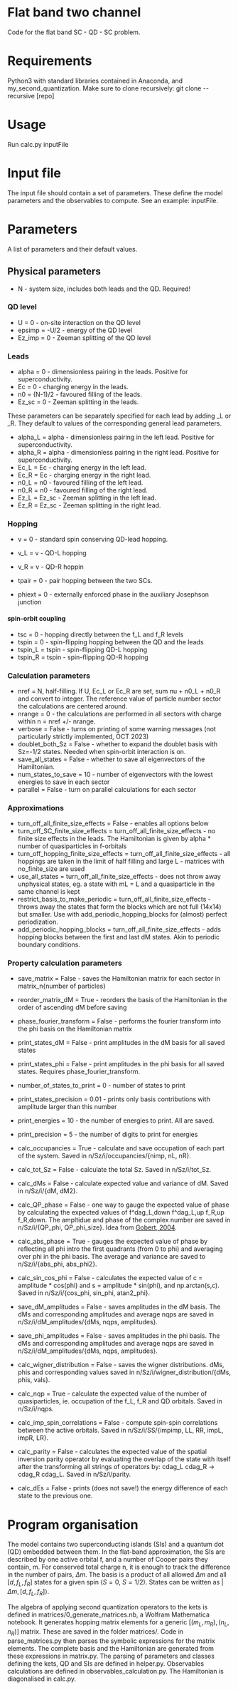 # Flat band two channel
Code for the flat band SC - QD - SC problem.

# Requirements
Python3 with standard libraries contained in Anaconda, and my_second_quantization.
Make sure to clone recursively: git clone --recursive [repo]

# Usage
Run calc.py inputFile 

# Input file
The input file should contain a set of parameters. These define the model parameters and the observables to compute.
See an example: inputFile.

# Parameters 
A list of parameters and their default values.

## Physical parameters

* N - system size, includes both leads and the QD. Required!

### QD level
* U = 0 - on-site interaction on the QD level
* epsimp = -U/2 - energy of the QD level
* Ez_imp = 0 - Zeeman splitting of the QD level

### Leads
* alpha = 0 - dimensionless pairing in the leads. Positive for superconductivity.
* Ec = 0 - charging energy in the leads.
* n0 = (N-1)/2 - favoured filling of the leads.
* Ez_sc = 0 - Zeeman splitting in the leads.

These parameters can be separately specified for each lead by adding _L or _R. They default to values of the corresponding general lead parameters.
* alpha_L = alpha - dimensionless pairing in the left lead. Positive for superconductivity.
* alpha_R = alpha - dimensionless pairing in the right lead. Positive for superconductivity.
* Ec_L = Ec - charging energy in the left lead.
* Ec_R = Ec - charging energy in the right lead.
* n0_L = n0 - favoured filling of the left lead.
* n0_R = n0 - favoured filling of the right lead.
* Ez_L = Ez_sc - Zeeman splitting in the left lead.
* Ez_R = Ez_sc - Zeeman splitting in the right lead.

### Hopping

* v = 0 - standard spin conserving QD-lead hopping.
* v_L = v - QD-L hopping
* v_R = v - QD-R hoppin

* tpair = 0 - pair hopping between the two SCs.
* phiext = 0 - externally enforced phase in the auxiliary Josephson junction

#### spin-orbit coupling
* tsc = 0 - hopping directly between the f_L and f_R levels
* tspin = 0 - spin-flipping hopping between the QD and the leads
* tspin_L = tspin - spin-flipping QD-L hopping
* tspin_R = tspin - spin-flipping QD-R hopping

### Calculation parameters
* nref = N, half-filling. If U, Ec_L or Ec_R are set, sum nu + n0_L + n0_R and convert to integer. The reference value of particle number sector the calculations are centered around.
* nrange = 0 - the calculations are performed in all sectors with charge within n = nref +/- nrange.
* verbose = False - turns on printing of some warning messages (not particularly strictly implemented, OCT 2023)
* doublet_both_Sz = False - whether to expand the doublet basis with Sz=-1/2 states. Needed when spin-orbit interaction is on.
* save_all_states = False - whether to save all eigenvectors of the Hamiltonian.
* num_states_to_save = 10 - number of eigenvectors with the lowest energies to save in each sector
* parallel = False - turn on parallel calculations for each sector

### Approximations
* turn_off_all_finite_size_effects = False - enables all options below
* turn_off_SC_finite_size_effects = turn_off_all_finite_size_effects - no finite size effects in the leads. The Hamiltonian is given by alpha * number of quasiparticles in f-orbitals
* turn_off_hopping_finite_size_effects = turn_off_all_finite_size_effects - all hoppings are taken in the limit of half filling and large L - matrices with no_finite_size are used
* use_all_states = turn_off_all_finite_size_effects - does not throw away unphysical states, eg. a state with mL = L and a quasiparticle in the same channel is kept
* restrict_basis_to_make_periodic = turn_off_all_finite_size_effects - throws away the states that form the blocks which are not full (14x14) but smaller. Use with add_periodic_hopping_blocks for (almost) perfect periodization.
* add_periodic_hopping_blocks = turn_off_all_finite_size_effects - adds hopping blocks between the first and last dM states. Akin to periodic boundary conditions.

### Property calculation parameters

* save_matrix = False - saves the Hamiltonian matrix for each sector in matrix_n{number of particles}
* reorder_matrix_dM = True - reorders the basis of the Hamiltonian in the order of ascending dM before saving
* phase_fourier_transform = False - performs the fourier transform into the phi basis on the Hamiltonian matrix

* print_states_dM = False - print amplitudes in the dM basis for all saved states
* print_states_phi = False - print amplitudes in the phi basis for all saved states. Requires phase_fourier_transform.
* number_of_states_to_print = 0 - number of states to print
* print_states_precision = 0.01 - prints only basis contributions with amplitude larger than this number

* print_energies = 10 - the number of energies to print. All are saved.
* print_precision = 5 - the number of digits to print for energies

* calc_occupancies = True - calculate and save occupation of each part of the system. Saved in n/Sz/i/occupancies/{nimp, nL, nR}.
* calc_tot_Sz = False - calculate the total Sz. Saved in n/Sz/i/tot_Sz.
* calc_dMs = False - calculate expected value and variance of dM. Saved in n/Sz/i/{dM, dM2}.
* calc_QP_phase = False - one way to gauge the expected value of phase by calculating the expected values of f^dag_L,down f^dag_L,up f_R,up f_R,down. The ampltidue and phase of the complex number are saved in n/Sz/i/{QP_phi, QP_phi_size}. Idea from [Gobert, 2004](10.1140/epjb/e2004-00145-6).
* calc_abs_phase = True - gauges the expected value of phase by reflecting all phi intro the first quadrants (from 0 to phi) and averaging over phi in the phi basis. The average and variance are saved to n/Sz/i/{abs_phi, abs_phi2}.
* calc_sin_cos_phi = False - calculates the expected value of c = amplitude * cos(phi) and s = amplitude * sin(phi), and np.arctan(s,c). Saved in n/Sz/i/{cos_phi, sin_phi, atan2_phi}.
* save_dM_amplitudes = False - saves amplitudes in the dM basis. The dMs and corresponding amplitudes and average nqps are saved in n/Sz/i/dM_amplitudes/{dMs, nqps, amplitudes}.
* save_phi_amplitudes = False - saves amplitudes in the phi basis. The dMs and corresponding amplitudes and average nqps are saved in n/Sz/i/dM_amplitudes/{dMs, nqps, amplitudes}.
* calc_wigner_distribution = False - saves the wigner distributions. dMs, phis and corresponding values saved in n/Sz/i/wigner_distribution/{dMs, phis, vals}.
* calc_nqp = True - calculate the expected value of the number of quasiparticles, ie. occupation of the f_L, f_R and QD orbitals. Saved in n/Sz/i/nqps.
* calc_imp_spin_correlations = False - compute spin-spin correlations between the active orbitals. Saved in n/Sz/i/SS/{impimp, LL, RR, impL, impR, LR}.
* calc_parity = False - calculates the expected value of the spatial inversion parity operator by evaluating the overlap of the state with itself after the transforming all strings of operators by: cdag_L cdag_R -> cdag_R cdag_L. Saved in n/Sz/i/parity.
* calc_dEs = False - prints (does not save!) the energy difference of each state to the previous one. 

# Program organisation

The model contains two superconducting islands (SIs) and a quantum dot (QD) embedded between them. In the flat-band approximation, the SIs are described by one active orbital f, and a number of Cooper pairs they contain, m. For conserved total charge n, it is enough to track the difference in the number of pairs, $\Delta m$. 
The basis is a product of all allowed $\Delta m$ and all $[d,f_L,f_R]$ states for a given spin ($S=0$, $S=1/2$). States can be written as $\vert \Delta m, [d,f_L,f_R]\rangle$.


The algebra of applying second quantization operators to the kets is defined in matrices/0_generate_matrices.nb, a Wolfram Mathematica notebook. It generates hopping matrix elements for a generic $[(m_L,m_R),(n_L,n_R)]$ matrix. These are saved in the folder matrices/. 
Code in parse_matrices.py then parses the symbolic expressions for the matrix elements. The complete basis and the Hamiltonian are generated from these expressions in matrix.py.
The parsing of parameters and classes defining the kets, QD and SIs are defined in helper.py. 
Observables calculations are defined in observables_calculation.py.
The Hamiltonian is diagonalised in calc.py.





